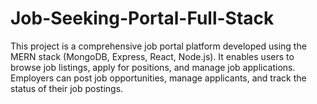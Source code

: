 # Job-Seeking-Portal-Full-Stack
This project is a comprehensive job portal platform developed using the MERN stack (MongoDB, Express, React, Node.js). It enables users to browse job listings, apply for positions, and manage job applications. Employers can post job opportunities, manage applicants, and track the status of their job postings.
